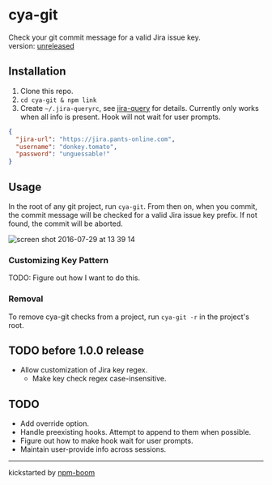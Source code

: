 # cya-git

Check your git commit message for a valid Jira issue key.  
version: [unreleased][CHANGELOG]

## Installation

1. Clone this repo.
2. `cd cya-git & npm link`
3. Create `~/.jira-queryrc`, see [jira-query] for details.  Currently only works
when all info is present.  Hook will not wait for user prompts.

```json
{
  "jira-url": "https://jira.pants-online.com",
  "username": "donkey.tomato",
  "password": "unguessable!"
}
```

## Usage

In the root of any git project, run `cya-git`.  From then on, when you commit,
the commit message will be checked for a valid Jira issue key prefix.  If not
found, the commit will be aborted.

![screen shot 2016-07-29 at 13 39 14](https://cloud.githubusercontent.com/assets/1720010/17259675/3b705926-5592-11e6-90c1-e890288d5c1d.png)


### Customizing Key Pattern

TODO: Figure out how I want to do this.

### Removal

To remove cya-git checks from a project, run `cya-git -r` in the project's root.

## TODO before 1.0.0 release
* Allow customization of Jira key regex.
  * Make key check regex case-insensitive.

## TODO

* Add override option.
* Handle preexisting hooks.  Attempt to append to them when possible.
* Figure out how to make hook wait for user prompts.
* Maintain user-provide info across sessions.











---
kickstarted by [npm-boom][npm-boom]

[npm-boom]: https://github.com/reergymerej/npm-boom
[jira-query]: https://github.com/reergymerej/jira-query#runtime-config
[CHANGELOG]: CHANGELOG.md
